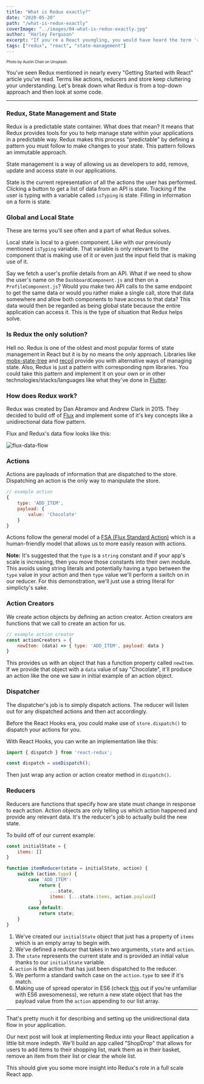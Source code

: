```yaml
---
title: "What is Redux exactly?"
date: "2020-05-20"
path: "/what-is-redux-exactly"
coverImage: "../images/04-what-is-redux-exactly.jpg"
author: "Harley Ferguson"
excerpt: "If you're a React youngling, you would have heard the term 'redux' flung around everywhere. Let's explore what it is, why you need it and how to implement it into your application."
tags: ["redux", "react", "state-management"]
---
```


<sub><sup>Photo by Austin Chan on Unsplash.</sup></sub>

You've seen Redux mentioned in nearly every "Getting Started with React" article you've read. Terms like actions, reducers and store keep cluttering your understanding. Let's break down what Redux is from a top-down approach and then look at some code.

---

### Redux, State Management and State

Redux is a predictable state container. What does that mean? It means that Redux provides tools for you to help manage state within your applications in a predictable way. Redux makes this process "predictable" by defining a pattern you must follow to make changes to your state. This pattern follows an immutable approach.

State management is a way of allowing us as developers to add, remove, update and access state in our applications.

State is the current representation of all the actions the user has performed. Clicking a button to get a list of data from an API is state. Tracking if the user is typing with a variable called `isTyping` is state. Filling in information on a form is state.

### Global and Local State

These are terms you'll see often and a part of what Redux solves.

Local state is local to a given component. Like with our previously mentioned `isTyping` variable. That variable is only relevant to the component that is making use of it or even just the input field that is making use of it.

Say we fetch a user's profile details from an API. What if we need to show the user's name on the `DashboardComponent.js` and then on a `ProfileComponent.js`? Would you make two API calls to the same endpoint to get the same data or would you rather make a single call, store that data somewhere and allow both components to have access to that data? This data would then be regarded as being global state because the entire application can access it. This is the type of situation that Redux helps solve.

### Is Redux the only solution?

Hell no. Redux is one of the oldest and most popular forms of state management in React but it is by no means the only approach. Libraries like [mobx-state-tree](https://github.com/mobxjs/mobx-state-tree) and [recoil](https://recoiljs.org/) provide you with alternative ways of managing state. Also, Redux is just a pattern with corresponding npm libraries. You could take this pattern and implement it on your own or in other technologies/stacks/languages like what they've done in [Flutter](https://pub.dev/packages/flutter_redux).

### How does Redux work?

Redux was created by Dan Abramov and Andrew Clark in 2015. They decided to build off of [Flux](https://facebook.github.io/flux/) and implement some of it's key concepts like a unidirectional data flow pattern.

Flux and Redux's data flow looks like this:

![flux-data-flow](https://facebook.github.io/flux/img/overview/flux-simple-f8-diagram-1300w.png)

### Actions

Actions are payloads of information that are dispatched to the store. Dispatching an action is the only way to manipulate the store.

```js
// example action
{
    type: 'ADD_ITEM',
    payload: {        
        value: 'Chocolate' 
    }
}
```

Actions follow the general model of a [FSA (Flux Standard Action)](https://github.com/redux-utilities/flux-standard-action) which is a human-friendly model that allows us to more easily reason with actions.

**Note:** It's suggested that the `type` is a `string` constant and if your app's scale is increasing, then you move those constants into their own module. This avoids using string literals and potentially having a typo between the `type` value in your action and then `type` value we'll perform a switch on in our reducer. For this demonstration, we'll just use a string literal for simplicty's sake.


### Action Creators

We create action objects by defining an action creator. Action creators are functions that we call to create an action for us.

```js
// example action creator
const actionCreators = {
    newItem: (data) => { type: 'ADD_ITEM', payload: data }
}
```

This provides us with an object that has a function property called `newItem`. If we provide that object with a `data` value of say "Chocolate", it'll produce an action like the one we saw in initial example of an action object.

### Dispatcher

The dispatcher's job is to simply dispatch actions. The reducer will listen out for any dispatched actions and then act accordingly.

Before the React Hooks era, you could make use of `store.dispatch()` to dispatch your actions for you.

With React Hooks, you can write an implementation like this:

```js
import { dispatch } from 'react-redux';

const dispatch = useDispatch();
```
Then just wrap any action or action creator method in `dispatch()`.

### Reducers

Reducers are functions that specify how are state must change in response to each action. Action objects are only telling us which action happened and provide any relevant data. It's the reducer's job to actually build the new state.

To build off of our current example:

```js
const initialState = {
    items: []
}

function itemReducer(state = initialState, action) {
    switch (action.type) {
        case 'ADD_ITEM':
            return {
                ...state,
                items: [...state.items, action.payload]
            }
        case default:
            return state;
    }
}
```

1. We've created our `initialState` object that just has a property of `items` which is an empty array to begin with.
2. We've defined a reducer that takes in two arguments, `state` and `action`.
3. The `state` represents the current state and is provided an initial value thanks to our `initialState` variable.
4. `action` is the action that has just been dispatched to the reducer.
5. We perform a standard switch case on the `action.type` to see if it's match.
6. Making use of spread operator in ES6 (check [this](https://askharley-blog.netlify.app/a-reintroduction-to-ecmascript-6) out if you're unfamiliar with ES6 awesomeness), we return a new state object that has the payload value from the `action` appending to our list array.

---

That's pretty much it for describing and setting up the unidirectional data flow in your application.

Our next post will look at implementing Redux into your React application a little bit more indepth. We'll build an app called "ShopDrop" that allows for users to add items to their shopping list, mark them as in their basket, remove an item from their list or clear the whole list.

This should give you some more insight into Redux's role in a full scale React app.